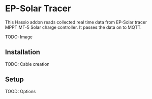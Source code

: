# EP-Solar Tracer
This Hassio addon reads collected real time data from EP-Solar tracer MPPT MT-5
Solar charge controller. It passes the data on to MQTT.

TODO: Image

## Installation
TODO: Cable creation


## Setup
TOOD: Options